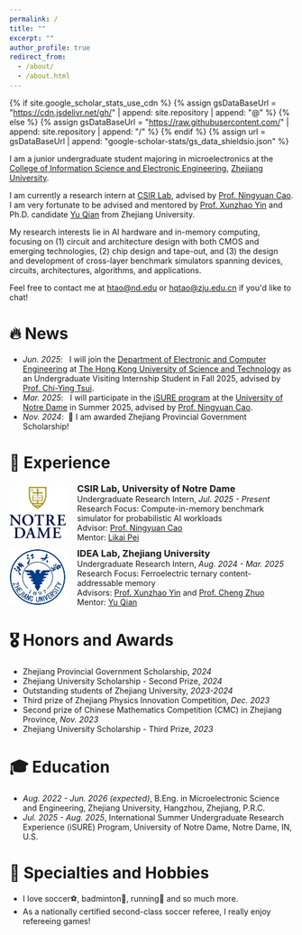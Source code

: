 ```yaml
---
permalink: /
title: ""
excerpt: ""
author_profile: true
redirect_from: 
  - /about/
  - /about.html
---
```


{% if site.google_scholar_stats_use_cdn %}
{% assign gsDataBaseUrl = "https://cdn.jsdelivr.net/gh/" | append: site.repository | append: "@" %}
{% else %}
{% assign gsDataBaseUrl = "https://raw.githubusercontent.com/" | append: site.repository | append: "/" %}
{% endif %}
{% assign url = gsDataBaseUrl | append: "google-scholar-stats/gs_data_shieldsio.json" %}

<span class='anchor' id='about-me'></span>

I am a junior undergraduate student majoring in microelectronics at the [College of Information Science and Electronic Engineering](http://www.isee.zju.edu.cn/iseenglish/), [Zhejiang University](https://www.zju.edu.cn/english/).

I am currently a research intern at [CSIR Lab](https://csirlab.nd.edu/), advised by [Prof. Ningyuan Cao](https://engineering.nd.edu/faculty/ningyuan-cao/). I am very fortunate to be advised and mentored by [Prof. Xunzhao Yin](https://scholar.google.com/citations?user=snOTdoIAAAAJ) and Ph.D. candidate [Yu Qian](https://jerry-chandler.github.io/) from Zhejiang University.

My research interests lie in AI hardware and in-memory computing, focusing on (1) circuit and architecture design with both CMOS and emerging technologies, (2) chip design and tape-out, and (3) the design and development of cross-layer benchmark simulators spanning devices, circuits, architectures, algorithms, and applications.

Feel free to contact me at htao@nd.edu or hqtao@zju.edu.cn if you'd like to chat!


# 🔥 News
- *Jun. 2025*: &nbsp; I will join the [Department of Electronic and Computer Engineering](https://ece.hkust.edu.hk/) at [The Hong Kong University of Science and Technology](https://hkust.edu.hk/) as an Undergraduate Visiting Internship Student in Fall 2025, advised by [Prof. Chi-Ying Tsui](https://facultyprofiles.hkust.edu.hk/profiles.php?profile=chi-ying-tsui-eetsui).
- *Mar. 2025*: &nbsp; I will participate in the [iSURE program](https://ndi-sa.nd.edu/index.cfm?FuseAction=Programs.ViewProgramAngular&id=10096) at the [University of Notre Dame](https://www.nd.edu/) in Summer 2025, advised by [Prof. Ningyuan Cao](https://engineering.nd.edu/faculty/ningyuan-cao/).
- *Nov. 2024*: &nbsp;🎉 I am awarded Zhejiang Provincial Government Scholarship!

# 🔎 Experience
<div style="display: flex; align-items: center; margin-bottom: 10px;">
    <img src="images/nd_logo.jpg" alt="School Logo" style="width: 100px; height: auto; margin-right: 20px;">
    <div style="margin: 0;">
        <h3 style="margin: 0;"><a href="https://csirlab.nd.edu/" style="text-decoration: none; color: inherit;">CSIR Lab</a>, University of Notre Dame</h3>
        <p style="margin: 0;">Undergraduate Research Intern, <em>Jul. 2025 - Present</em></p>
        <p style="margin: 0;">Research Focus: Compute-in-memory benchmark simulator for probabilistic AI workloads</p>
        <p style="margin: 0;">Advisor: <a href="https://engineering.nd.edu/faculty/ningyuan-cao/" target="_blank">Prof. Ningyuan Cao</a></p>
        <p style="margin: 0;">Mentor: <a href="https://scholar.google.com/citations?user=HW-rGPQAAAAJ" target="_blank">Likai Pei</a></p>
    </div>
</div>

<div style="display: flex; align-items: center; margin-bottom: 10px;">
    <img src="images/zju_logo.png" alt="School Logo" style="width: 100px; height: auto; margin-right: 20px;">
    <div style="margin: 0;">
        <h3 style="margin: 0;"><a href="https://zju-idea.github.io/" style="text-decoration: none; color: inherit;">IDEA Lab</a>, Zhejiang University</h3>
        <p style="margin: 0;">Undergraduate Research Intern, <em>Aug. 2024 - Mar. 2025</em></p>
        <p style="margin: 0;">Research Focus: Ferroelectric ternary content-addressable memory</p>
        <p style="margin: 0;">Advisors: <a href="https://scholar.google.com/citations?user=snOTdoIAAAAJ" target="_blank">Prof. Xunzhao Yin</a> and <a href="https://scholar.google.com/citations?user=-XSbEFAAAAAJ" target="_blank">Prof. Cheng Zhuo</a></p>
        <p style="margin: 0;">Mentor: <a href="https://jerry-chandler.github.io/" target="_blank">Yu Qian</a></p>
    </div>
</div>

# 🎖️ Honors and Awards
- Zhejiang Provincial Government Scholarship, *2024*
- Zhejiang University Scholarship - Second Prize, *2024*
- Outstanding students of Zhejiang University, *2023-2024*
- Third prize of Zhejiang Physics Innovation Competition, *Dec. 2023*
- Second prize of Chinese Mathematics Competition (CMC) in Zhejiang Province, *Nov. 2023*
- Zhejiang University Scholarship - Third Prize, *2023*

# 🎓 Education
- *Aug. 2022 - Jun. 2026 (expected)*, B.Eng. in Microelectronic Science and Engineering, Zhejiang University, Hangzhou, Zhejiang, P.R.C.
- *Jul. 2025 - Aug. 2025*, International Summer Undergraduate Research Experience (iSURE) Program, University of Notre Dame, Notre Dame, IN, U.S.

# 🎽 Specialties and Hobbies
- I love soccer⚽, badminton🏸, running🏃 and so much more.
- As a nationally certified second-class soccer referee, I really enjoy refereeing games!
